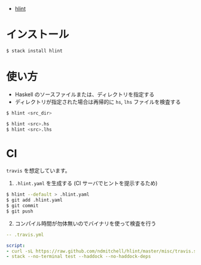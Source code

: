 - [hlint](https://github.com/ndmitchell/hlint#readme)

# インストール

```bash
$ stack install hlint
```

# 使い方

- Haskell のソースファイルまたは、ディレクトリを指定する
- ディレクトリが指定された場合は再帰的に `hs`, `lhs` ファイルを検査する

```bash
$ hlint <src_dir>

$ hlint <src>.hs
$ hlint <src>.lhs
```

# CI

`travis` を想定しています。

1. `.hlint.yaml` を生成する (CI サーバでヒントを提示するため)

```bash
$ hlint --default > .hlint.yaml
$ git add .hlint.yaml
$ git commit
$ git push
```

2. コンパイル時間が勿体無いのでバイナリを使って検査を行う

```yaml
-- .travis.yml

script:
- curl -sL https://raw.github.com/ndmitchell/hlint/master/misc/travis.sh | sh
- stack --no-terminal test --haddock --no-haddock-deps
```
